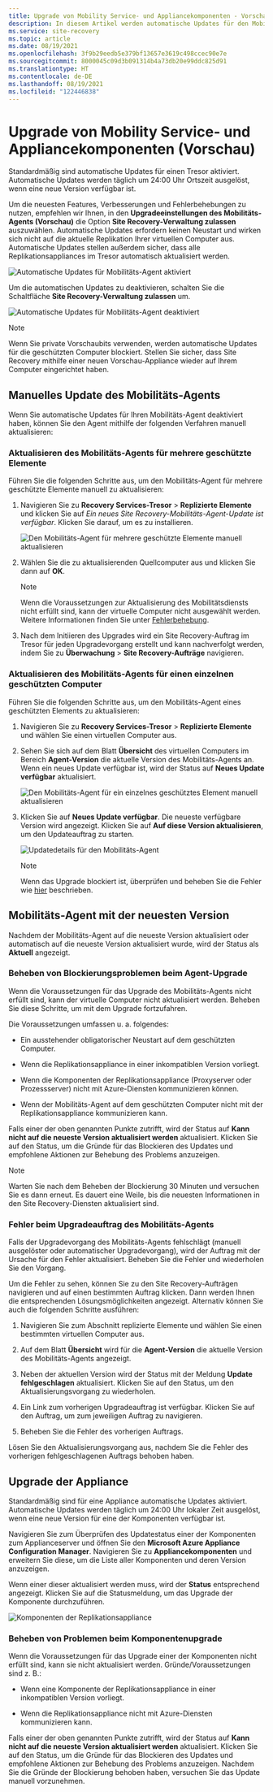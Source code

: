 ```yaml
---
title: Upgrade von Mobility Service- und Appliancekomponenten - Vorschau
description: In diesem Artikel werden automatische Updates für den Mobilitäts-Agent und das Verfahren im Zusammenhang mit manuellen Updates beschrieben - Vorschau
ms.service: site-recovery
ms.topic: article
ms.date: 08/19/2021
ms.openlocfilehash: 3f9b29eedb5e379bf13657e3619c498ccec90e7e
ms.sourcegitcommit: 8000045c09d3b091314b4a73db20e99ddc825d91
ms.translationtype: HT
ms.contentlocale: de-DE
ms.lasthandoff: 08/19/2021
ms.locfileid: "122446838"
---
```

# <a name="upgrade-mobility-service-and-appliance-components-preview"></a>Upgrade von Mobility Service- und Appliancekomponenten (Vorschau)

Standardmäßig sind automatische Updates für einen Tresor aktiviert. Automatische Updates werden täglich um 24:00 Uhr Ortszeit ausgelöst, wenn eine neue Version verfügbar ist.

Um die neuesten Features, Verbesserungen und Fehlerbehebungen zu nutzen, empfehlen wir Ihnen, in den **Upgradeeinstellungen des Mobilitäts-Agents (Vorschau)** die Option **Site Recovery-Verwaltung zulassen** auszuwählen. Automatische Updates erfordern keinen Neustart und wirken sich nicht auf die aktuelle Replikation Ihrer virtuellen Computer aus. Automatische Updates stellen außerdem sicher, dass alle Replikationsappliances im Tresor automatisch aktualisiert werden.

![Automatische Updates für Mobilitäts-Agent aktiviert](./media/upgrade-mobility-service-preview/automatic-updates-on.png)

Um die automatischen Updates zu deaktivieren, schalten Sie die Schaltfläche **Site Recovery-Verwaltung zulassen** um.

![Automatische Updates für Mobilitäts-Agent deaktiviert](./media/upgrade-mobility-service-preview/automatic-updates-off.png)

> [!NOTE]
> Wenn Sie private Vorschaubits verwenden, werden automatische Updates für die geschützten Computer blockiert. Stellen Sie sicher, dass Site Recovery mithilfe einer neuen Vorschau-Appliance wieder auf Ihrem Computer eingerichtet haben.

## <a name="update-mobility-agent-manually"></a>Manuelles Update des Mobilitäts-Agents

Wenn Sie automatische Updates für Ihren Mobilitäts-Agent deaktiviert haben, können Sie den Agent mithilfe der folgenden Verfahren manuell aktualisieren:

### <a name="upgrade-mobility-agent-on-multiple-protected-items"></a>Aktualisieren des Mobilitäts-Agents für mehrere geschützte Elemente

Führen Sie die folgenden Schritte aus, um den Mobilitäts-Agent für mehrere geschützte Elemente manuell zu aktualisieren:

1. Navigieren Sie zu **Recovery Services-Tresor** > **Replizierte Elemente** und klicken Sie auf *Ein neues Site Recovery-Mobilitäts-Agent-Update ist verfügbar*. Klicken Sie darauf, um es zu installieren.

   ![Den Mobilitäts-Agent für mehrere geschützte Elemente manuell aktualisieren](./media/upgrade-mobility-service-preview/agent-update.png)

2. Wählen Sie die zu aktualisierenden Quellcomputer aus und klicken Sie dann auf **OK**.

   >[!NOTE]
   >Wenn die Voraussetzungen zur Aktualisierung des Mobilitätsdiensts nicht erfüllt sind, kann der virtuelle Computer nicht ausgewählt werden. Weitere Informationen finden Sie unter [Fehlerbehebung](#resolve-blocking-issues-for-agent-upgrade).


4. Nach dem Initiieren des Upgrades wird ein Site Recovery-Auftrag im Tresor für jeden Upgradevorgang erstellt und kann nachverfolgt werden, indem Sie zu **Überwachung** > **Site Recovery-Aufträge** navigieren.

### <a name="update-mobility-agent-for-a-single-protected-machine"></a>Aktualisieren des Mobilitäts-Agents für einen einzelnen geschützten Computer

Führen Sie die folgenden Schritte aus, um den Mobilitäts-Agent eines geschützten Elements zu aktualisieren:
1. Navigieren Sie zu **Recovery Services-Tresor** > **Replizierte Elemente** und wählen Sie einen virtuellen Computer aus.
2. Sehen Sie sich auf dem Blatt **Übersicht** des virtuellen Computers im Bereich **Agent-Version** die aktuelle Version des Mobilitäts-Agents an. Wenn ein neues Update verfügbar ist, wird der Status auf **Neues Update verfügbar** aktualisiert.

   ![Den Mobilitäts-Agent für ein einzelnes geschütztes Element manuell aktualisieren](./media/upgrade-mobility-service-preview/agent-version.png)

3. Klicken Sie auf **Neues Update verfügbar**. Die neueste verfügbare Version wird angezeigt. Klicken Sie auf **Auf diese Version aktualisieren**, um den Updateauftrag zu starten.

   ![Updatedetails für den Mobilitäts-Agent](./media/upgrade-mobility-service-preview/agent-update-details.png)

   > [!NOTE]
   > Wenn das Upgrade blockiert ist, überprüfen und beheben Sie die Fehler wie [hier](#resolve-blocking-issues-for-agent-upgrade) beschrieben.

## <a name="mobility-agent-on-latest-version"></a>Mobilitäts-Agent mit der neuesten Version

Nachdem der Mobilitäts-Agent auf die neueste Version aktualisiert oder automatisch auf die neueste Version aktualisiert wurde, wird der Status als **Aktuell** angezeigt.

### <a name="resolve-blocking-issues-for-agent-upgrade"></a>Beheben von Blockierungsproblemen beim Agent-Upgrade

Wenn die Voraussetzungen für das Upgrade des Mobilitäts-Agents nicht erfüllt sind, kann der virtuelle Computer nicht aktualisiert werden. Beheben Sie diese Schritte, um mit dem Upgrade fortzufahren.

Die Voraussetzungen umfassen u. a. folgendes:

- Ein ausstehender obligatorischer Neustart auf dem geschützten Computer.

- Wenn die Replikationsappliance in einer inkompatiblen Version vorliegt.

- Wenn die Komponenten der Replikationsappliance (Proxyserver oder Prozessserver) nicht mit Azure-Diensten kommunizieren können.

- Wenn der Mobilitäts-Agent auf dem geschützten Computer nicht mit der Replikationsappliance kommunizieren kann.

Falls einer der oben genannten Punkte zutrifft, wird der Status auf **Kann nicht auf die neueste Version aktualisiert werden** aktualisiert. Klicken Sie auf den Status, um die Gründe für das Blockieren des Updates und empfohlene Aktionen zur Behebung des Problems anzuzeigen.

>[!NOTE]
>Warten Sie nach dem Beheben der Blockierung 30 Minuten und versuchen Sie es dann erneut. Es dauert eine Weile, bis die neuesten Informationen in den Site Recovery-Diensten aktualisiert sind.

### <a name="mobility-agent-upgrade-job-failure"></a>Fehler beim Upgradeauftrag des Mobilitäts-Agents

Falls der Upgradevorgang des Mobilitäts-Agents fehlschlägt (manuell ausgelöster oder automatischer Upgradevorgang), wird der Auftrag mit der Ursache für den Fehler aktualisiert. Beheben Sie die Fehler und wiederholen Sie den Vorgang.

Um die Fehler zu sehen, können Sie zu den Site Recovery-Aufträgen navigieren und auf einen bestimmten Auftrag klicken. Dann werden Ihnen die entsprechenden Lösungsmöglichkeiten angezeigt. Alternativ können Sie auch die folgenden Schritte ausführen:

1. Navigieren Sie zum Abschnitt replizierte Elemente und wählen Sie einen bestimmten virtuellen Computer aus.

2. Auf dem Blatt **Übersicht** wird für die **Agent-Version** die aktuelle Version des Mobilitäts-Agents angezeigt.

3. Neben der aktuellen Version wird der Status mit der Meldung **Update fehlgeschlagen** aktualisiert. Klicken Sie auf den Status, um den Aktualisierungsvorgang zu wiederholen.

4.  Ein Link zum vorherigen Upgradeauftrag ist verfügbar. Klicken Sie auf den Auftrag, um zum jeweiligen Auftrag zu navigieren.

5. Beheben Sie die Fehler des vorherigen Auftrags.

Lösen Sie den Aktualisierungsvorgang aus, nachdem Sie die Fehler des vorherigen fehlgeschlagenen Auftrags behoben haben.

## <a name="upgrade-appliance"></a>Upgrade der Appliance

Standardmäßig sind für eine Appliance automatische Updates aktiviert. Automatische Updates werden täglich um 24:00 Uhr lokaler Zeit ausgelöst, wenn eine neue Version für eine der Komponenten verfügbar ist.

Navigieren Sie zum Überprüfen des Updatestatus einer der Komponenten zum Applianceserver und öffnen Sie den **Microsoft Azure Appliance Configuration Manager**. Navigieren Sie zu **Appliancekomponenten** und erweitern Sie diese, um die Liste aller Komponenten und deren Version anzuzeigen.

Wenn einer dieser aktualisiert werden muss, wird der **Status** entsprechend angezeigt. Klicken Sie auf die Statusmeldung, um das Upgrade der Komponente durchzuführen.

  ![Komponenten der Replikationsappliance](./media/upgrade-mobility-service-preview/appliance-components.png)

### <a name="resolve-issues-with-component-upgrade"></a>Beheben von Problemen beim Komponentenupgrade

Wenn die Voraussetzungen für das Upgrade einer der Komponenten nicht erfüllt sind, kann sie nicht aktualisiert werden. Gründe/Voraussetzungen sind z. B.:

- Wenn eine Komponente der Replikationsappliance in einer inkompatiblen Version vorliegt.

- Wenn die Replikationsappliance nicht mit Azure-Diensten kommunizieren kann.

Falls einer der oben genannten Punkte zutrifft, wird der Status auf **Kann nicht auf die neueste Version aktualisiert werden** aktualisiert. Klicken Sie auf den Status, um die Gründe für das Blockieren des Updates und empfohlene Aktionen zur Behebung des Problems anzuzeigen. Nachdem Sie die Gründe der Blockierung behoben haben, versuchen Sie das Update manuell vorzunehmen.
